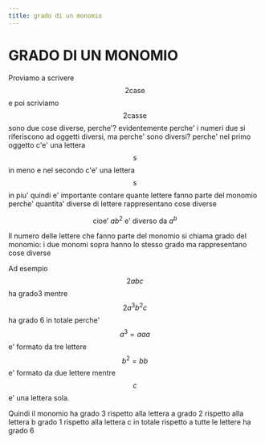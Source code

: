 ```yaml
---
title: grado di un monomio
---
```


GRADO DI UN MONOMIO
===

Proviamo a scrivere $$ 2\text{case} $$ e poi scriviamo $$ 2\text{casse} $$ sono due cose diverse, perche'?
evidentemente perche' i numeri due si riferiscono ad oggetti diversi, ma perche' sono diversi?
perche' nel primo oggetto c'e' una lettera $$ \text{s} $$ in meno e nel secondo c'e' una lettera $$ \text{s} $$ in piu' quindi e' importante contare quante lettere fanno parte del monomio perche' quantita' diverse di lettere rappresentano cose diverse

$$
\text{cioe' } ab^2 \text{ e' diverso da } a^b
$$

Il numero delle lettere che fanno parte del monomio si chiama grado del monomio: i due monomi sopra hanno lo stesso grado ma rappresentano cose diverse

Ad esempio $$ 2abc $$ ha grado3 mentre $$ 2a^3b^2c $$ ha grado 6 in totale perche' $$ a^3 = aaa $$ e' formato da tre lettere $$ b^2 = bb $$ e' formato da due lettere
mentre $$ c $$ e' una lettera sola.

Quindi il monomio ha grado 3 rispetto alla lettera a grado 2 rispetto alla lettera b grado 1 rispetto alla lettera c in totale rispetto a tutte le lettere ha grado 6